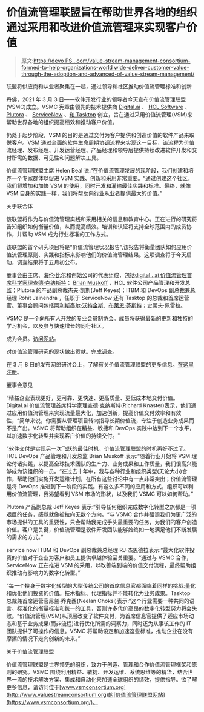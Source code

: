 # 价值流管理联盟旨在帮助世界各地的组织通过采用和改进价值流管理来实现客户价值

> 原文:[https://devo PS . com/value-stream-management-consortium-formed-to-help-organizations-world wide-deliver-customer-value-through-the-adoption-and-advanced-of-value-stream-management/](https://devops.com/value-stream-management-consortium-formed-to-help-organizations-worldwide-deliver-customer-value-through-the-adoption-and-advancement-of-value-stream-management/)

联盟将供应商和从业者聚集在一起，通过领导和社区推动价值流管理标准和创新

丹佛，2021 年 3 月 3 日——软件开发行业的领导者今天宣布价值流管理联盟(VSMC)成立。VSMC 宪章由领先的技术提供商 [Digital.ai](https://digital.ai/) 、 [HCL Software](https://www.hcltechsw.com/products/devops) 、 [Plutora](https://www.plutora.com/) 、 [ServiceNow](https://www.servicenow.com/) 、[和 Tasktop](https://www.tasktop.com/) 创立，旨在通过采用价值流管理(VSM)来帮助世界各地的组织提高绩效和推动客户价值。

仍处于起步阶段，VSM 的目的是通过交付为客户提供和创造价值的软件产品来取悦客户。VSM 通过全面的软件生命周期协调流程来实现这一目标，该流程为价值流经理、发布经理、开发运营经理、产品经理和领导层提供持续改进软件开发和交付所需的数据、可见性和问题解决工具。

价值流管理联盟主席 Helen Beal 说:“在价值流管理发展的现阶段，我们创建和培养一个专家群体以促进 VSM 实践、创新和采用非常重要。“通过创建这个社区，我们将增加和加快 VSM 的使用，同时开发和灌输最佳实践和标准。最终，就像 VSM 自身的实践一样，我们将帮助向行业从业者提供最大的价值。”

关于联合体

该联盟将作为与价值流管理实践和采用相关的信息和教育中心。正在进行的研究将告知组织如何衡量价值，从而提高绩效。培训和认证将支持全球范围内的成员协作，并帮助 VSM 成为行业标准的工作方式。

该联盟的首个研究项目将是“价值流管理状况报告”,该报告将衡量团队如何应用价值流管理原则、实践和指标来影响他们的价值流管理结果。这项调查将于今天启动，调查结果将于五月初公布。

董事会由主席、[海伦·比尔](https://www.linkedin.com/in/helenjbeal/)和创始公司的代表组成，包括[digital . ai 价值流管理首席科学家理查德·克纳斯特](https://www.linkedin.com/in/rknaster/)； [Brian Muskoff](https://www.linkedin.com/in/bmuskoff/) ，HCL 软件公司产品管理和开发总监；Plutora 的产品副总裁杰夫·凯斯(Jeff Keyes)；ITBM 和 DevOps 副总裁兼总经理 Rohit Jainendra ，任职于 ServiceNow 还有 Tasktop 的总裁和首席运营官。董事会顾问包括[阿利斯泰尔·沃特金斯](https://www.linkedin.com/in/alistairwatkins/)、[布莱恩·芬斯特](https://bryanfinster.com/about/)；史蒂夫·佩雷拉。

VSMC 是一个向所有人开放的专业会员制协会。成员将获得最新的更新和独特的学习机会，以及参与快速增长的同行社区。

成为会员。[访问网站](https://www.vsmconsortium.org/)。

对价值流管理研究的现状做出贡献。[完成调查](https://www.questionpro.com/t/ASFSNZlIHd)。

在 3 月 8 日的发布网络研讨会上，了解有关价值流管理联盟的更多信息。[在这里注册](https://webinars.devops.com/the-next-big-thing-for-value-stream-management?utm_campaign=3.8.21%20VSM%20Consortium&utm_source=VSMConsortium)。

董事会意见

“精益企业表现更好，更可靠、更快速、更高质量、更低成本地交付价值。Digital.ai 价值流管理首席科学家理查德·克纳斯特(Richard Knaster)表示，他们通过应用价值流管理来实现流量最大化，加速创新，提高价值交付效率和有效性，“简单来说，你需要从管理项目转向指导长期价值流，专注于创造业务成果而不是产出。VSMC 将帮助组织在精益、敏捷和 DevOps 实践中达到下一个水平，以加速数字化转型并实现客户价值的持续交付。"

“软件交付是实现另一次飞跃的最佳时机，价值流管理联盟的时机再好不过了。HCL DevOps 产品管理和开发总监 Brian Muskoff 表示:“随着行业开始将 VSM 理论付诸实践，以提高全球技术团队的生产力、业务成果和工作质量，我们很高兴能够成为该组织的一员。“在过去十年中，我与各种行业和组织类型(无论大小)合作，帮助他们实施开发运维计划，在所有这些讨论中有一点非常突出；价值流管理是将 DevOps 推进到下一阶段的实践。有这么多不同的应用和方式，组织可以利用价值流管理，我渴望看到 VSM 市场的形状，以及我们 VSMC 可以如何帮助。”

Plutora 产品副总裁 Jeff Keyes 表示:“引导任何组织完成数字化转型之旅都是一项艰巨的任务，感觉就像被拉向无数个方向。“与 VSMC 合作并强调我们为更广泛的市场提供的工具的重要性，只会帮助我完成手头最重要的任务，为我们的客户创造价值。客户是关键，价值流管理是软件开发团队能够始终如一地满足他们不断发展的需求的方式。”

service now ITBM 和 DevOps 副总裁兼总经理 RJ·杰恩德拉表示:“最大化软件投资的价值对于企业为客户和员工提供卓越体验至关重要。“通过与 VSMC 合作，ServiceNow 正在推进 VSM 的采用，以改善端到端的价值交付流程，最终帮助组织推动有影响力的数字化转型。”

“每一个投身于数字化转型的大型传统公司的首席信息官都面临着同样的挑战:量化和优化他们投资的价值。技术指标、代理指标并不能转化为业务成果。Tasktop 总裁兼首席运营官尼兰·乔克西(Neelan Choksi)表示:“这个行业需要一种共同的语言、标准化的衡量标准和统一的工具，否则许多代价高昂的数字化转型努力将会失败。“价值流管理(VSM)从顶层改变了软件交付，为首席信息官提供了适应市场动态和基于业务成果(而非流程)进行优化所需的洞察力，同时还为从事该工作的 IT 团队提供了可操作的信息。VSMC 将帮助设定和加速这些标准，推动企业在没有摩擦的情况下走向创新的未来。”

关于价值流管理联盟

价值流管理联盟是世界领先的组织，致力于创造、管理和合作价值流管理框架和原则的研究。VSMC 围绕利用精益、敏捷、开发运维、系统思维等的精华，结合世界一流的技术解决方案、集成和自动化来加速全球组织的绩效，提供指导。欲了解更多信息，请访问位于[www.vsmconsortium.org](http://www.valuestreamconsortium.org)的[价值流管理联盟网站](https://www.vsmconsortium.org/)。